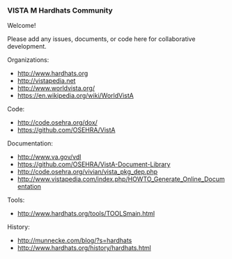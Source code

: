 ### VISTA M Hardhats Community

Welcome!  

Please add any issues, documents, or code here for collaborative development.


Organizations:
* http://www.hardhats.org
* http://vistapedia.net
* http://www.worldvista.org/
* https://en.wikipedia.org/wiki/WorldVistA

Code:
* http://code.osehra.org/dox/
* https://github.com/OSEHRA/VistA

Documentation:
* http://www.va.gov/vdl
* https://github.com/OSEHRA/VistA-Document-Library
* http://code.osehra.org/vivian/vista_pkg_dep.php
* http://www.vistapedia.com/index.php/HOWTO_Generate_Online_Documentation

Tools:
* http://www.hardhats.org/tools/TOOLSmain.html

History:
* http://munnecke.com/blog/?s=hardhats
* http://www.hardhats.org/history/hardhats.html

